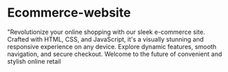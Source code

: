 # Ecommerce-website
"Revolutionize your online shopping with our sleek e-commerce site. Crafted with HTML, CSS, and JavaScript, it's a visually stunning and responsive experience on any device. Explore dynamic features, smooth navigation, and secure checkout. Welcome to the future of convenient and stylish online retail
